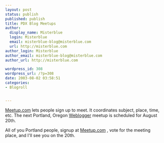 ```yaml
---
layout: post
status: publish
published: publish
title: PDX Blog Meetups
author:
  display_name: Misterblue
  login: Misterblue
  email: misterblue-blog@misterblue.com
  url: http://misterblue.com
author_login: Misterblue
author_email: misterblue-blog@misterblue.com
author_url: http://misterblue.com

wordpress_id: 308
wordpress_url: /?p=308
date: 2003-08-02 03:58:51
categories:
- Blogroll


---
```

<p>
<a href="http://www.meetup.com/">Meetup.com</a>
lets people sign up to meet.
It coordinates subject, place, time, etc.
The next Portland, Oregon 
<a href="http://blog.meetup.com/358">Weblogger</a>
meetup is scheduled for August 20th.
</p>
<p>
All of you Portland people, signup at
<a href="http://www.meetup.com/">Meetup.com</a>
, vote for the meeting place, and I'll see you on the 20th.
</p>
